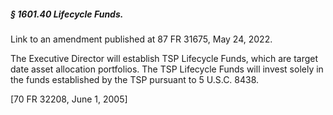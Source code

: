##### § 1601.40 Lifecycle Funds. #####

Link to an amendment published at 87 FR 31675, May 24, 2022.

The Executive Director will establish TSP Lifecycle Funds, which are target date asset allocation portfolios. The TSP Lifecycle Funds will invest solely in the funds established by the TSP pursuant to 5 U.S.C. 8438.

[70 FR 32208, June 1, 2005]
